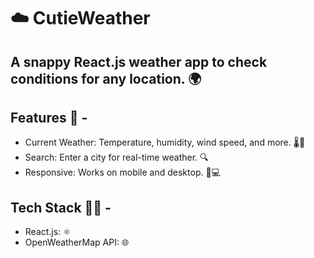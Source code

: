# ☁️ CutieWeather

## A snappy React.js weather app to check conditions for any location. 🌍

## Features 🌃 - 
- Current Weather: Temperature, humidity, wind speed, and more. 🌡️💨
- Search: Enter a city for real-time weather. 🔍
- Responsive: Works on mobile and desktop. 📱💻

## Tech Stack 👨‍🍳 - 
- React.js: ⚛️
- OpenWeatherMap API: 🌐
